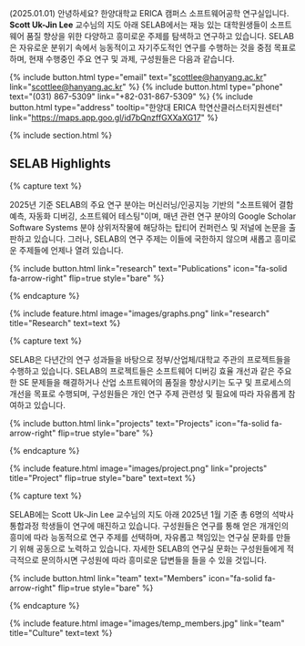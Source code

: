 ---
---

(2025.01.01)
안녕하세요? 한양대학교 ERICA 캠퍼스 소프트웨어공학 연구실입니다. **Scott Uk-Jin Lee** 교수님의 지도 아래 SELAB에서는 재능 있는 대학원생들이 소프트웨어 품질 향상을 위한 다양하고 흥미로운 주제를 탐색하고 연구하고 있습니다. SELAB은 자유로운 분위기 속에서 능동적이고 자기주도적인 연구를 수행하는 것을 중점 목표로 하며, 현재 수행중인 주요 연구 및 과제, 구성원들은 다음과 같습니다.

{%
  include button.html
  type="email"
  text="scottlee@hanyang.ac.kr"
  link="scottlee@hanyang.ac.kr"
%}
{%
  include button.html
  type="phone"
  text="(031) 867-5309"
  link="+82-031-867-5309"
%}
{%
  include button.html
  type="address"
  tooltip="한양대 ERICA 학연산클러스터지원센터"
  link="https://maps.app.goo.gl/id7bQnzffGXXaXG17"
%}

{% include section.html %}

## SELAB Highlights

{% capture text %}

2025년 기준 SELAB의 주요 연구 분야는 머신러닝/인공지능 기반의 "소프트웨어 결함 예측, 자동화 디버깅, 소프트웨어 테스팅"이며, 매년 관련 연구 분야의 Google Scholar Software Systems 분야 상위저작물에 해당하는 탑티어 컨퍼런스 및 저널에 논문을 출판하고 있습니다. 그러나, SELAB의 연구 주제는 이들에 국한하지 않으며 새롭고 흥미로운 주제들에 언제나 열려 있습니다.

{%
  include button.html
  link="research"
  text="Publications"
  icon="fa-solid fa-arrow-right"
  flip=true
  style="bare"
%}

{% endcapture %}

{%
  include feature.html
  image="images/graphs.png"
  link="research"
  title="Research"
  text=text
%}

{% capture text %}

SELAB은 다년간의 연구 성과들을 바탕으로 정부/산업체/대학교 주관의 프로젝트들을 수행하고 있습니다. SELAB의 프로젝트들은 소프트웨어 디버깅 효율 개선과 같은 주요한 SE 문제들을 해결하거나 산업 소프트웨어의 품질을 향상시키는 도구 및 프로세스의 개선을 목표로 수행되며, 구성원들은 개인 연구 주제 관련성 및 필요에 따라 자유롭게 참여하고 있습니다.

{%
  include button.html
  link="projects"
  text="Projects"
  icon="fa-solid fa-arrow-right"
  flip=true
  style="bare"
%}

{% endcapture %}

{%
  include feature.html
  image="images/project.png"
  link="projects"
  title="Project"
  flip=true
  style="bare"
  text=text
%}

{% capture text %}

SELAB에는 Scott Uk-Jin Lee 교수님의 지도 아래 2025년 1월 기준 총 6명의 석박사통합과정 학생들이 연구에 매진하고 있습니다. 구성원들은 연구를 통해 얻은 개개인의 흥미에 따라 능동적으로 연구 주제를 선택하며, 자유롭고 책임있는 연구실 문화를 만들기 위해 공동으로 노력하고 있습니다. 자세한 SELAB의 연구실 문화는 구성원들에게 적극적으로 문의하시면 구성원에 따라 흥미로운 답변들을 들을 수 있을 것입니다.

{%
  include button.html
  link="team"
  text="Members"
  icon="fa-solid fa-arrow-right"
  flip=true
  style="bare"
%}

{% endcapture %}

{%
  include feature.html
  image="images/temp_members.jpg"
  link="team"
  title="Culture"
  text=text
%}
